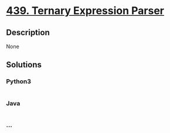 # [439. Ternary Expression Parser](https://leetcode.com/problems/ternary-expression-parser)

## Description
None


## Solutions


### Python3

```python

```

### Java

```java

```

### ...
```

```
